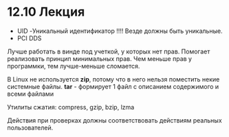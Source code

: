 # 12.10 Лекция
-   UID -Уникальный идентификатор !!!! Везде должны быть уникальные.
-   PCI DDS
    

Лучше работать в винде под учеткой, у которых нет прав. Помогает реализовать принцип минимальных прав. Чем меньше прав у программки, тем лучше-меньше сломается.

В Linux не используется **zip**, потому что в него нельзя поместить некие системные файлы. **tar** - формирует 1 файл с описанием содержимого и всеми файлами

Утилиты сжатия: compress, gzip, bzip, lzma

Действия при проверках должны соответствовать действиям реальных пользователей.

